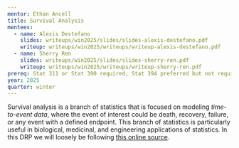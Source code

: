 ```yaml
---
mentor: Ethan Ancell
title: Survival Analysis
mentees:
  - name: Alexis Destefano
    slides: writeups/win2025/slides/slides-alexis-destefano.pdf
    writeup: writeups/win2025/writeups/writeup-alexis-destefano.pdf
  - name: Sherry Ren
    slides: writeups/win2025/slides/slides-sherry-ren.pdf
    writeup: writeups/win2025/writeups/writeup-sherry-ren.pdf
prereq: Stat 311 or Stat 390 required, Stat 394 preferred but not required
year: 2025
quarter: winter
---
```


Survival analysis is a branch of statistics that is focused on modeling *time-to-event data*, where the event of interest could be death, recovery, failure, or any event with a defined endpoint. This branch of statistics is particularly useful in biological, medicinal, and engineering applications of statistics. In this DRP we will loosely be following [this online source](https://bookdown.org/rwnahhas/RMPH/survival.html).